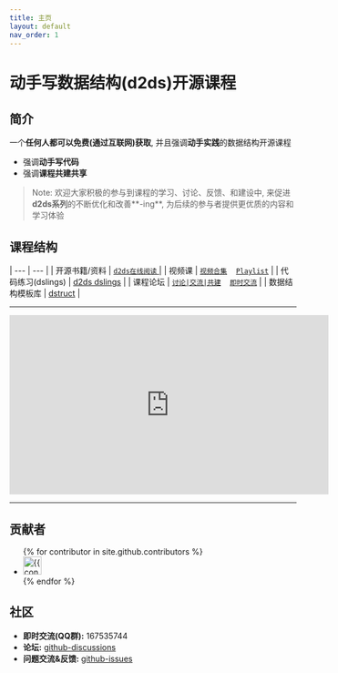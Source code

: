 ```yaml
---
title: 主页
layout: default
nav_order: 1
---
```


# 动手写数据结构(d2ds)开源课程

## 简介

一个**任何人都可以免费(通过互联网)获取**, 并且强调**动手实践**的数据结构开源课程

- 强调**动手写代码**
- 强调**课程共建共享**

> Note: 欢迎大家积极的参与到课程的学习、讨论、反馈、和建设中, 来促进**d2ds系列**的不断优化和改善**-ing**, 为后续的参与者提供更优质的内容和学习体验

## 课程结构

|  ---  |  ---  |
| 开源书籍/资料 | [<span class="iconfont icon-xiaoshuo-copy"></span> `d2ds在线阅读` ](https://sunrisepeak.github.io/d2ds/) |
| 视频课 | [<span class="iconfont icon-bilibili-fill"></span> `视频合集`](https://www.bilibili.com/video/BV1hD421T7sU/?share_source=copy_web&vd_source=2ab9f3bdf795fb473263ee1fc1d268d0) &nbsp;&nbsp; [<span class="iconfont icon-youtube"></span> `Playlist`](https://www.youtube.com/playlist?list=PL7uow6t1QjF1MtrsJdhkJXsCKwwnVZApH)  |
| 代码练习(dslings) | [d2ds dslings](https://github.com/Sunrisepeak/d2ds) |
| 课程论坛 | [<span class="iconfont icon-discourse"></span> `讨论|交流|共建`](https://github.com/Sunrisepeak/d2ds-courses/discussions) &nbsp;&nbsp; [<span class="iconfont icon-discourse"></span> `即时交流`](https://eas1ski1nx9.feishu.cn/docx/TTXadjeYrore4ZxGUVDcjIh8n9e) |
| 数据结构模板库 | [dstruct](https://github.com/Sunrisepeak/DStruct) |

---

<iframe width="560" height="315" src="https://www.youtube.com/embed/videoseries?si=v5gsHfvyDM1M7Xqa&amp;list=PL7uow6t1QjF1MtrsJdhkJXsCKwwnVZApH" title="YouTube video player" frameborder="0" allow="accelerometer; autoplay; clipboard-write; encrypted-media; gyroscope; picture-in-picture; web-share" referrerpolicy="strict-origin-when-cross-origin" allowfullscreen></iframe>

---

## 贡献者

<ul class="list-style-none">
{% for contributor in site.github.contributors %}
  <li class="d-inline-block mr-1">
     <a href="{{ contributor.html_url }}"><img src="{{ contributor.avatar_url }}" width="32" height="32" alt="{{ contributor.login }}"></a>
  </li>
{% endfor %}
</ul>

## 社区

- **即时交流(QQ群):** 167535744
- **论坛:** [github-discussions](https://github.com/Sunrisepeak/d2ds-courses/discussions)
- **问题交流&反馈:** [github-issues](https://github.com/Sunrisepeak/d2ds-courses/issues)